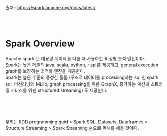 
출처 : https://spark.apache.org/docs/latest/

<br/><br>

# Spark Overview
Apache spark 는 대용량 데이터를 다룰 때 사용하는 비정형 분석 엔진이다.     
Spark는 높은 레벨의 java, scala, python, r api를 제공하고, general execution graph를 보장하는 최적화 엔진을 제공한다.     
Spark는 높은 수준의 풍성한 툴들 (구조적 데이터를 processing하는 sql 인 spark sql, 머신러닝의 MLlib, graph processing을 위한 GraphX, 증가하는 계산과 스트리밍 서비스를 위한 structured streaming) 도 제공한다.


<br/><br/><br/>

우리는 RDD programming guid > Spark SQL, Datasets, Dataframes > Structure Streaming > Spark Streaming 순으로 독해를 해볼 것이다.
